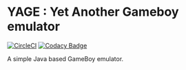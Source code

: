 # YAGE : Yet Another Gameboy emulator

[![CircleCI](https://circleci.com/gh/Faylixe/yage.svg?style=shield)](https://circleci.com/gh/Faylixe/yage) [![Codacy Badge](https://api.codacy.com/project/badge/Grade/5ca04dca795c40fb8d0a606b9f6d844f)](https://www.codacy.com/app/Faylixe/yage)

A simple Java based GameBoy emulator.
